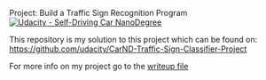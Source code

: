 
Project: Build a Traffic Sign Recognition Program
[![Udacity - Self-Driving Car NanoDegree](https://s3.amazonaws.com/udacity-sdc/github/shield-carnd.svg)](http://www.udacity.com/drive)

This repository is my solution to this project
which can be found on: https://github.com/udacity/CarND-Traffic-Sign-Classifier-Project

For more info on my project go to the [writeup file](https://github.com/fadida/CarND-Traffic-Sign-Classifier-Project/blob/master/writeup.md)
